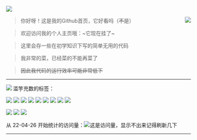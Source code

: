[![](https://s3.bmp.ovh/imgs/2022/02/2ccfb6d4f74a753e.jpg)](https://github.com/benx1n)

<a href="https://github.com/benx1n">
  <img align="right" src="https://github-readme-stats.vercel.app/api?username=benx1n&show_icons=true&icon_color=ffca28&title_color=ffa000" />
</a>

>你好呀！这是我的Github首页，它好看吗（~~不是~~）

>欢迎访问我的个人主页哦：~它现在挂了~

>这里会存一些在初学知识下写的简单无用的代码

>我非常的菜，已经菜的不能再菜了

>~~因此我代码的运行效率可能非常低下~~

----

<a href="https://github.com/azmiao">
  <img align="left" src="https://github-readme-stats.vercel.app/api/top-langs/?username=benx1n&layout=compact&title_color=ffa000" />
</a>

滥竽充数的标签：

![](https://img.shields.io/badge/-Python-3e74a2?style=flat-square&logo=Python&logoColor=fff)
![](https://img.shields.io/badge/-C++-47A248?style=flat-square&logo=c%2B%2B&&logoColor=fff)
![](https://img.shields.io/badge/-C%23-DC382D?style=flat-square&logo=c%20sharp&logoColor=fff)
![](https://img.shields.io/badge/-Node.js-339933?style=flat-square&logo=Node.js&logoColor=fff)
![](https://img.shields.io/badge/-JavaScript-2d98ce?style=flat-square&logo=JavaScript&logoColor=fff)
![](https://img.shields.io/badge/-Vue-4fc08d?style=flat-square&logo=Vue.js&logoColor=fff)
![](https://img.shields.io/badge/-Docker-2496ED?style=flat-square&logo=Docker&logoColor=fff)
![](https://img.shields.io/badge/-Linux-000000?style=flat-square&logo=Linux&logoColor=fff)
![](https://img.shields.io/badge/-MySQL-4479A1?style=flat-square&logo=MySQL&logoColor=fff)


![](https://img.shields.io/badge/-%E5%95%8A%E8%BF%99-blueviolet) 
![](https://img.shields.io/badge/-%E6%83%B3%E4%B8%8D%E5%87%BA%E6%9D%A5%E4%BA%86-9cf) 
![](https://img.shields.io/badge/-%E6%B0%B4%E4%B8%AA%E6%95%B0-lightgrey)

从 22-04-26 开始统计的访问量：![这是访问量，显示不出来记得刷新几下](https://visitor-badge.glitch.me/badge?page_id=benx1n)

----
  
